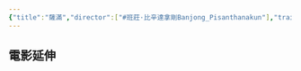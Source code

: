 ```yaml
---
{"title":"薩滿","director":["#班莊·比辛達拿剛Banjong_Pisanthanakun"],"trailer":"https://youtu.be/wOK_rNOmE2M?si=z5MNeQligpjJPUki","watched-theater":["#嘉義威秀"],"year":"2021","watched-date":"","tags":["#🎬Movie"],"dg-publish":true,"stream-source":"https://youtu.be/wOK_rNOmE2M?si=z5MNeQligpjJPUki","topics":["#韓國電影","#民俗恐怖電影","#偽紀錄片"],"permalink":"/Movies/薩滿/","dgPassFrontmatter":true,"created":"2025-05-11T14:27:59.000+08:00","updated":"2025-05-11T12:04:20.000+08:00"}
---
```







## 電影延伸


